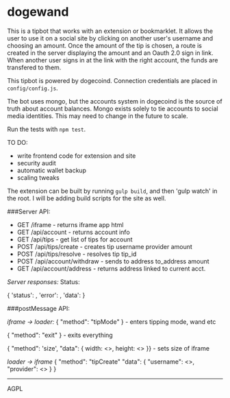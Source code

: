 dogewand
========

This is a tipbot that works with an extension or bookmarklet.
It allows the user to use it on a social site by clicking on another user's username and choosing an amount.
Once the amount of the tip is chosen, a route is created in the server displaying the amount and an Oauth 2.0
sign in link. When another user signs in at the link with the right account, the funds are transfered to them.

This tipbot is powered by dogecoind. Connection credentials are placed in `config/config.js`.

The bot uses mongo, but the accounts system in dogecoind is the source of truth about account balances.
Mongo exists solely to tie accounts to social media identities. This may need to change in the future to scale.


Run the tests with `npm test`.



TO DO:

* write frontend code for extension and site
* security audit
* automatic wallet backup
* scaling tweaks

The extension can be built by running `gulp build`, and then 'gulp watch' in the root. I will be adding build scripts for the site as well.

###Server API:

* GET /iframe - returns iframe app html
* GET /api/account - returns account info
* GET /api/tips - get list of tips for account
* POST /api/tips/create - creates tip
  username
  provider
  amount
* POST /api/tips/resolve - resolves tip
  tip_id
* POST /api/account/withdraw - sends to address
  to_address
  amount
* GET /api/account/address - returns address linked to current acct.

*Server responses:*
Status: <Number>

{
  'status': <Number>,
  'error': <Boolean>,
  'data': <Anything>
}

###postMessage API:

*iframe -> loader:*
  { "method": "tipMode" } - enters tipping mode, wand etc

  { "method": "exit" } - exits everything

  { "method": 'size',
  "data": {
    width: <>,
    height: <>
  }} - sets size of iframe

*loader -> iframe*
  { "method": "tipCreate"
    "data": {
      "username": <>,
      "provider": <>
    }
  }





---

AGPL
